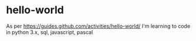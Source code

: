 # hello-world
As per https://guides.github.com/activities/hello-world/
I'm learning to code in python 3.x, sql, javascript, pascal
